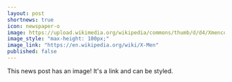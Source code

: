 ```yaml
---
layout: post
shortnews: true
icon: newspaper-o
image: https://upload.wikimedia.org/wikipedia/commons/thumb/d/d4/Xmencomic-logo.svg/2000px-Xmencomic-logo.svg.png
image_style: "max-height: 100px;"
image_link: "https://en.wikipedia.org/wiki/X-Men"
published: false
---
```


This news post has an image! It's a link and can be styled.
